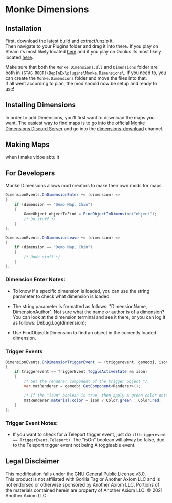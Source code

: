 # Monke Dimensions

## Installation
First, download the [latest build](https://github.com/Chin0303/Monke-Dimensions/releases/latest) and extract/unzip it.\
 Then navigate to your Plugins folder and drag it into there. If you play on Steam its most likely located [here](./Marketing/SteamPluginsFolder.html) and if you play on Oculus its most likely located [here](./Marketing/OculusPluginsFolder.html). 

Make sure that both the `Monke Dimensions.dll` and `Dimensions` folder are both in `(GTAG ROOT)\BepInEx\plugins\Monke.Dimensions\`. If you need to, you can create the `Monke.Dimensions` folder and move the files into that.\
If all went according to plan, the mod should now be setup and ready to use!

## Installing Dimensions
In order to add Dimensions, you'll first want to download the maps you want. The easiest way to find maps is to go into the official [Monke Dimensions Discord Server](https://discord.gg/chin-s-server-1041450240135413890) and go into the [dimensions-download](https://discord.com/channels/1041450240135413890/1178592176997941290) channel.

## Making Maps
when i make vidoe abtu it

## For Developers

Monke Dimensions allows mod creators to make their own mods for maps.

```csharp
DimensionEvents.OnDimensionEnter += (dimension) =>
{
    if (dimension == "Demo Map, Chin")
    {
        GameObject objectToFind = FindObjectInDimension("object");
        /* Do stuff */
    }
};

DimensionEvents.OnDimensionLeave += (dimension) =>
{
    if (dimension == "Demo Map, Chin")
    {
        /* Undo stuff */
    }
};

```
### Dimension Enter Notes:
- To know if a specific dimension is loaded, you can use the string parameter to check what dimension is loaded.

- The string parameter is formatted as follows: "DimensionName, DimensionAuthor". Not sure what the name or author is of a dimension? You can look at the dimension terminal and see it there, or you can log it as follows: Debug.Log(dimension);

- Use FindObjectInDimension to find an object in the currently loaded dimension.

### Trigger Events
```csharp
DimensionEvents.OnDimensionTriggerEvent += (triggerevent, gameobj, ison) =>
{
    if(triggerevent == TriggerEvent.ToggleActiveState && ison)
    {
        /* Get the renderer component of the trigger object */
        var matRenderer = gameobj.GetComponent<Renderer>();
        
        /* If the "isOn" boolean is true, then apply A green color onto it, if not apply A red color onto it. */
        matRenderer.material.color = ison ? Color.green : Color.red;
    }
};
```
### Trigger Event Notes:
- If you want to check for a Teleport trigger event, just do ```if(triggerevent == TriggerEvent.Teleport)```. The "isOn" boolean will alway be false, due to the Teleport trigger event not being A toggleable event.

## Legal Disclaimer
This modification falls under the [GNU General Public License v3.0](https://www.gnu.org/licenses/gpl-3.0.en.html).\
This product is not affiliated with Gorilla Tag or Another Axiom LLC and is not endorsed or otherwise sponsored by Another Axiom LLC. Portions of the materials contained herein are property of Another Axiom LLC. © 2021 Another Axiom LLC.